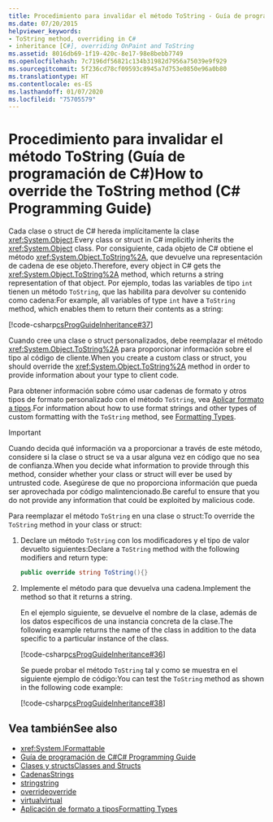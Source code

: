```yaml
---
title: Procedimiento para invalidar el método ToString - Guía de programación de C#
ms.date: 07/20/2015
helpviewer_keywords:
- ToString method, overriding in C#
- inheritance [C#], overriding OnPaint and ToString
ms.assetid: 8016db69-1f19-420c-8e17-98e8bebb7749
ms.openlocfilehash: 7c7196df56821c134b31982d7956a75039e9f929
ms.sourcegitcommit: 5f236cd78cf09593c8945a7d753e0850e96a0b80
ms.translationtype: HT
ms.contentlocale: es-ES
ms.lasthandoff: 01/07/2020
ms.locfileid: "75705579"
---
```

# <a name="how-to-override-the-tostring-method-c-programming-guide"></a><span data-ttu-id="d0864-102">Procedimiento para invalidar el método ToString (Guía de programación de C#)</span><span class="sxs-lookup"><span data-stu-id="d0864-102">How to override the ToString method (C# Programming Guide)</span></span>

<span data-ttu-id="d0864-103">Cada clase o struct de C# hereda implícitamente la clase <xref:System.Object>.</span><span class="sxs-lookup"><span data-stu-id="d0864-103">Every class or struct in C# implicitly inherits the <xref:System.Object> class.</span></span> <span data-ttu-id="d0864-104">Por consiguiente, cada objeto de C# obtiene el método <xref:System.Object.ToString%2A>, que devuelve una representación de cadena de ese objeto.</span><span class="sxs-lookup"><span data-stu-id="d0864-104">Therefore, every object in C# gets the <xref:System.Object.ToString%2A> method, which returns a string representation of that object.</span></span> <span data-ttu-id="d0864-105">Por ejemplo, todas las variables de tipo `int` tienen un método `ToString`, que las habilita para devolver su contenido como cadena:</span><span class="sxs-lookup"><span data-stu-id="d0864-105">For example, all variables of type `int` have a `ToString` method, which enables them to return their contents as a string:</span></span>  
  
 [!code-csharp[csProgGuideInheritance#37](~/samples/snippets/csharp/VS_Snippets_VBCSharp/csProgGuideInheritance/CS/Inheritance.cs#37)]  
  
 <span data-ttu-id="d0864-106">Cuando cree una clase o struct personalizados, debe reemplazar el método <xref:System.Object.ToString%2A> para proporcionar información sobre el tipo al código de cliente.</span><span class="sxs-lookup"><span data-stu-id="d0864-106">When you create a custom class or struct, you should override the <xref:System.Object.ToString%2A> method in order to provide information about your type to client code.</span></span>  
  
 <span data-ttu-id="d0864-107">Para obtener información sobre cómo usar cadenas de formato y otros tipos de formato personalizado con el método `ToString`, vea [Aplicar formato a tipos](../../../standard/base-types/formatting-types.md).</span><span class="sxs-lookup"><span data-stu-id="d0864-107">For information about how to use format strings and other types of custom formatting with the `ToString` method, see [Formatting Types](../../../standard/base-types/formatting-types.md).</span></span>  
  
> [!IMPORTANT]
> <span data-ttu-id="d0864-108">Cuando decida qué información va a proporcionar a través de este método, considere si la clase o struct se va a usar alguna vez en código que no sea de confianza.</span><span class="sxs-lookup"><span data-stu-id="d0864-108">When you decide what information to provide through this method, consider whether your class or struct will ever be used by untrusted code.</span></span> <span data-ttu-id="d0864-109">Asegúrese de que no proporciona información que pueda ser aprovechada por código malintencionado.</span><span class="sxs-lookup"><span data-stu-id="d0864-109">Be careful to ensure that you do not provide any information that could be exploited by malicious code.</span></span>  
  
<span data-ttu-id="d0864-110">Para reemplazar el método `ToString` en una clase o struct:</span><span class="sxs-lookup"><span data-stu-id="d0864-110">To override the `ToString` method in your class or struct:</span></span>
  
1. <span data-ttu-id="d0864-111">Declare un método `ToString` con los modificadores y el tipo de valor devuelto siguientes:</span><span class="sxs-lookup"><span data-stu-id="d0864-111">Declare a `ToString` method with the following modifiers and return type:</span></span>  
  
    ```csharp  
    public override string ToString(){}  
    ```  
  
2. <span data-ttu-id="d0864-112">Implemente el método para que devuelva una cadena.</span><span class="sxs-lookup"><span data-stu-id="d0864-112">Implement the method so that it returns a string.</span></span>  
  
     <span data-ttu-id="d0864-113">En el ejemplo siguiente, se devuelve el nombre de la clase, además de los datos específicos de una instancia concreta de la clase.</span><span class="sxs-lookup"><span data-stu-id="d0864-113">The following example returns the name of the class in addition to the data specific to a particular instance of the class.</span></span>  
  
     [!code-csharp[csProgGuideInheritance#36](~/samples/snippets/csharp/VS_Snippets_VBCSharp/csProgGuideInheritance/CS/Inheritance.cs#36)]  
  
     <span data-ttu-id="d0864-114">Se puede probar el método `ToString` tal y como se muestra en el siguiente ejemplo de código:</span><span class="sxs-lookup"><span data-stu-id="d0864-114">You can test the `ToString` method as shown in the following code example:</span></span>  
  
     [!code-csharp[csProgGuideInheritance#38](~/samples/snippets/csharp/VS_Snippets_VBCSharp/csProgGuideInheritance/CS/Inheritance.cs#38)]  
  
## <a name="see-also"></a><span data-ttu-id="d0864-115">Vea también</span><span class="sxs-lookup"><span data-stu-id="d0864-115">See also</span></span>

- <xref:System.IFormattable>
- [<span data-ttu-id="d0864-116">Guía de programación de C#</span><span class="sxs-lookup"><span data-stu-id="d0864-116">C# Programming Guide</span></span>](../index.md)
- [<span data-ttu-id="d0864-117">Clases y structs</span><span class="sxs-lookup"><span data-stu-id="d0864-117">Classes and Structs</span></span>](./index.md)
- [<span data-ttu-id="d0864-118">Cadenas</span><span class="sxs-lookup"><span data-stu-id="d0864-118">Strings</span></span>](../strings/index.md)
- [<span data-ttu-id="d0864-119">string</span><span class="sxs-lookup"><span data-stu-id="d0864-119">string</span></span>](../../language-reference/builtin-types/reference-types.md)
- [<span data-ttu-id="d0864-120">override</span><span class="sxs-lookup"><span data-stu-id="d0864-120">override</span></span>](../../language-reference/keywords/override.md)
- [<span data-ttu-id="d0864-121">virtual</span><span class="sxs-lookup"><span data-stu-id="d0864-121">virtual</span></span>](../../language-reference/keywords/virtual.md)
- [<span data-ttu-id="d0864-122">Aplicación de formato a tipos</span><span class="sxs-lookup"><span data-stu-id="d0864-122">Formatting Types</span></span>](../../../standard/base-types/formatting-types.md)
